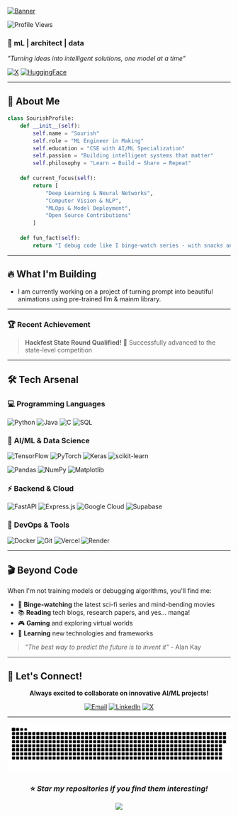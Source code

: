 [<img src="https://drive.google.com/file/d/1JRfPe3JyKerp3neZxVr1YGfBU1CQ8c32/view?usp=sharing" alt="Banner"/>](https://sourish.xyz)

  
  ![Profile Views](https://komarev.com/ghpvc/?username=sourize&color=blueviolet&style=flat-square&label=Profile+Views)
  
  ### 🚀 mL  | architect | data 
  
  *"Turning ideas into intelligent solutions, one model at a time"*
  
  [![X](https://img.shields.io/badge/X-000000?style=for-the-badge&logo=x&logoColor=white)](https://x.com/sourize_)
  [![HuggingFace](https://img.shields.io/badge/%F0%9F%A4%97%20Hugging%20Face-FFD21E?style=for-the-badge&logoColor=black)](https://huggingface.co/sourize)
  

---

## 🎯 About Me

```python
class SourishProfile:
    def __init__(self):
        self.name = "Sourish"
        self.role = "ML Engineer in Making"
        self.education = "CSE with AI/ML Specialization"
        self.passion = "Building intelligent systems that matter"
        self.philosophy = "Learn → Build → Share → Repeat"
    
    def current_focus(self):
        return [
            "Deep Learning & Neural Networks",
            "Computer Vision & NLP",
            "MLOps & Model Deployment",
            "Open Source Contributions"
        ]
    
    def fun_fact(self):
        return "I debug code like I binge-watch series - with snacks and determination! 🍿"
```

---

## 🔥 What I'm Building

- I am currently working on a project of turning prompt into beautiful animations using pre-trained llm & mainm library.

---

### 🏆 Recent Achievement
> **Hackfest State Round Qualified!** 🎉 Successfully advanced to the state-level competition

---

## 🛠️ Tech Arsenal

### 💻 **Programming Languages**
![Python](https://img.shields.io/badge/Python-FFD43B?style=for-the-badge&logo=python&logoColor=blue)
![Java](https://img.shields.io/badge/Java-ED8B00?style=for-the-badge&logo=openjdk&logoColor=white)
![C](https://img.shields.io/badge/C-00599C?style=for-the-badge&logo=c&logoColor=white)
![SQL](https://img.shields.io/badge/MySQL-005C84?style=for-the-badge&logo=mysql&logoColor=white)

### 🤖 **AI/ML & Data Science**
![TensorFlow](https://img.shields.io/badge/TensorFlow-FF6F00?style=for-the-badge&logo=tensorflow&logoColor=white)
![PyTorch](https://img.shields.io/badge/PyTorch-EE4C2C?style=for-the-badge&logo=pytorch&logoColor=white)
![Keras](https://img.shields.io/badge/Keras-FF0000?style=for-the-badge&logo=keras&logoColor=white)
![scikit-learn](https://img.shields.io/badge/scikit--learn-F7931E?style=for-the-badge&logo=scikit-learn&logoColor=white)

![Pandas](https://img.shields.io/badge/Pandas-2C2D72?style=for-the-badge&logo=pandas&logoColor=white)
![NumPy](https://img.shields.io/badge/Numpy-777BB4?style=for-the-badge&logo=numpy&logoColor=white)
![Matplotlib](https://img.shields.io/badge/Matplotlib-11557c?style=for-the-badge&logo=matplotlib&logoColor=white)

### ⚡ **Backend & Cloud**
![FastAPI](https://img.shields.io/badge/FastAPI-005571?style=for-the-badge&logo=fastapi)
![Express.js](https://img.shields.io/badge/Express%20js-000000?style=for-the-badge&logo=express&logoColor=white)
![Google Cloud](https://img.shields.io/badge/Google_Cloud-4285F4?style=for-the-badge&logo=google-cloud&logoColor=white)
![Supabase](https://img.shields.io/badge/Supabase-181818?style=for-the-badge&logo=supabase&logoColor=white)

### 🔧 **DevOps & Tools**
![Docker](https://img.shields.io/badge/Docker-2CA5E0?style=for-the-badge&logo=docker&logoColor=white)
![Git](https://img.shields.io/badge/GIT-E44C30?style=for-the-badge&logo=git&logoColor=white)
![Vercel](https://img.shields.io/badge/Vercel-000000?style=for-the-badge&logo=vercel&logoColor=white)
![Render](https://img.shields.io/badge/Render-46E3B7?style=for-the-badge&logo=render&logoColor=white)

---

## 🎬 Beyond Code

When I'm not training models or debugging algorithms, you'll find me:

- 🎥 **Binge-watching** the latest sci-fi series and mind-bending movies
- 📚 **Reading** tech blogs, research papers, and yes... manga! 
- 🎮 **Gaming** and exploring virtual worlds
- 🌱 **Learning** new technologies and frameworks

> *"The best way to predict the future is to invent it"* - Alan Kay

---

## 🤝 Let's Connect!

<div align="center">

**Always excited to collaborate on innovative AI/ML projects!**

[![Email](https://img.shields.io/badge/Email-D14836?style=for-the-badge&logo=gmail&logoColor=white)](mailto:your.email@example.com)
[![LinkedIn](https://img.shields.io/badge/LinkedIn-0077B5?style=for-the-badge&logo=linkedin&logoColor=white)](https://linkedin.com/in/yourprofile)
[![X](https://img.shields.io/badge/X-1DA1F2?style=for-the-badge&logo=x&logoColor=white)](https://x.com/sourize_)

</div>

---

<div align="center">
  
  <picture>
    <source media="(prefers-color-scheme: dark)" srcset="https://raw.githubusercontent.com/sourize/sourize/output/github-snake-dark.svg" />
    <source media="(prefers-color-scheme: light)" srcset="https://raw.githubusercontent.com/sourize/sourize/output/github-snake.svg" />
    <img alt="github-snake" src="https://raw.githubusercontent.com/sourize/sourize/output/github-snake.svg" />
  </picture>
  
  ### ⭐ *Star my repositories if you find them interesting!*
  
  ![](https://hit.yhype.me/github/profile?user_id=sourize)
  
</div>
